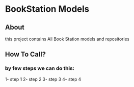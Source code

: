 # BookStation Models
## About
this project contains All Book Station models and repositories
## How To Call? 
### by few steps we can do this:
1- step 1
2- step 2
3- step 3
4- step 4

